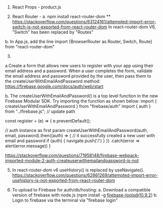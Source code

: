 1. React Props - product.js

2. React Router - 
a. npm install react-router-dom
** https://stackoverflow.com/questions/63124161/attempted-import-error-switch-is-not-exported-from-react-router-dom
In react-router-dom V6, "Switch" has been replaced by "Routes"

b. In App.js, add the line import {BrowserRouter as Router, Switch, Route} from "react-router-dom"

3. 
a.Create a form that allows new users to register with your app using their email address and a password. When a user completes the form, validate the email address and password provided by the user, then pass them to the createUserWithEmailAndPassword method:
https://firebase.google.com/docs/auth/web/start

b. The createUserWithEmailAndPassword() is a top level function in the new Firebase Modular SDK. Try importing the function as shown below:
import { createUserWithEmailAndPassword } from "firebase/auth"
import { auth } from "../firebase.js"; // update path 

const register = (e) => {
  e.preventDefault();

  // auth instance as first param
  createUserWithEmailAndPassword(auth, email, password).then((auth) => {
      // it successfully created a new user with email and password
      if (auth) {
        navigate.push('/')
      }
    })
    .catch(error => alert(error.message))
}

https://stackoverflow.com/questions/71958148/firebase-webpack-imported-module-2-auth-createuserwithemailandpassword-is-not

5. In react-router-dom v6 useHistory() is replaced by useNavigate().
https://stackoverflow.com/questions/62861269/attempted-import-error-usehistory-is-not-exported-from-react-router-dom

6. To upload to Firebase for auth/db/hosting:
a. Download a compatible version of firebase with node.js (npm install -g firebase-tools@10.9.2)
b. Login to firebase via the terminal via "firebase login"
